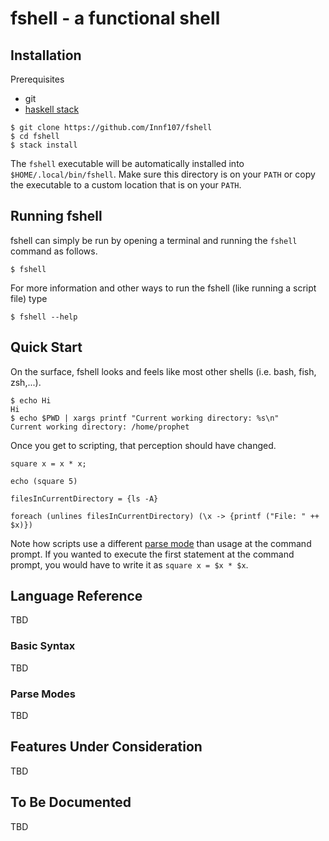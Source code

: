 # fshell - a functional shell

## Installation
Prerequisites
- git
- [haskell stack](https://docs.haskellstack.org/en/stable/install_and_upgrade/)
```
$ git clone https://github.com/Innf107/fshell
$ cd fshell
$ stack install
```
The `fshell` executable will be automatically installed into `$HOME/.local/bin/fshell`. 
Make sure this directory is on your `PATH` or copy the executable to a custom location that is on your `PATH`.

## Running fshell
fshell can simply be run by opening a terminal and running the `fshell` command as follows.
```
$ fshell
```
For more information and other ways to run the fshell (like running a script file) type
```
$ fshell --help
```

## Quick Start

On the surface, fshell looks and feels like most other shells (i.e. bash, fish, zsh,...).

```
$ echo Hi
Hi
$ echo $PWD | xargs printf "Current working directory: %s\n"
Current working directory: /home/prophet 
```

Once you get to scripting, that perception should have changed.
```
square x = x * x;

echo (square 5)

filesInCurrentDirectory = {ls -A}

foreach (unlines filesInCurrentDirectory) (\x -> {printf ("File: " ++ $x)})
``` 
Note how scripts use a different [parse mode]() than usage at the command prompt. If you wanted to execute the first statement at the command prompt, you would have to write it as `square x = $x * $x`.

## Language Reference
TBD

### Basic Syntax
TBD

### Parse Modes
TBD

## Features Under Consideration
TBD

## To Be Documented
TBD
